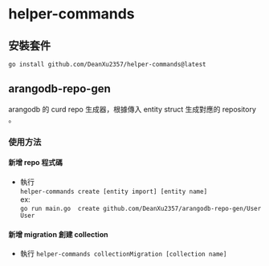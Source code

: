 # helper-commands

## 安裝套件  
`go install github.com/DeanXu2357/helper-commands@latest`

## arangodb-repo-gen 

arangodb 的 curd repo 生成器，根據傳入 entity struct 生成對應的 repository 。

### 使用方法

#### 新增 repo 程式碼
* 執行  
`helper-commands create [entity import] [entity name]`  
ex:  
`go run main.go  create github.com/DeanXu2357/arangodb-repo-gen/User User`

#### 新增 migration 創建 collection
* 執行
`helper-commands collectionMigration [collection name]`
